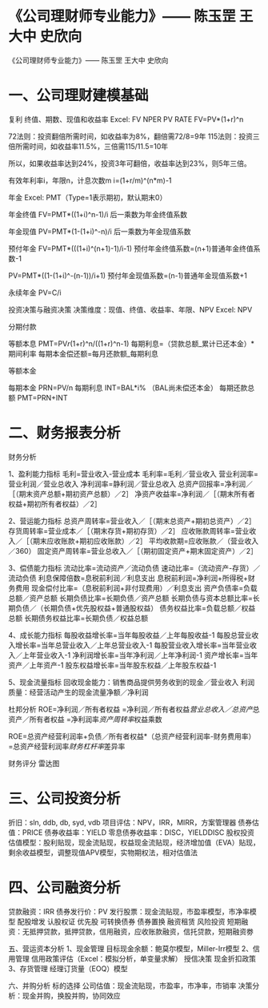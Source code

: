 《公司理财师专业能力》—— 陈玉罡 王大中 史欣向
===
《公司理财师专业能力》—— 陈玉罡 王大中 史欣向

# 一、公司理财建模基础

复利
终值、期数、现值和收益率
Excel: FV NPER PV RATE
FV=PV*(1+r)^n

72法则：投资翻倍所需时间，如收益率为8%，翻倍需72/8=9年
115法则：投资三倍所需时间，如收益率11.5%，三倍需115/11.5=10年

所以，如果收益率达到24%，投资3年可翻倍，收益率达到23%，则5年三倍。

有效年利率i，年限n，计息次数m
i=(1+r/m)^(n*m)-1

年金
Excel: PMT（Type=1表示期初，默认期末0）

年金终值 FV=PMT*((1+i)^n-1)/i
后一乘数为年金终值系数

年金现值 PV=PMT*(1-(1+i)^-n)/i
后一乘数为年金现值系数

预付年金
FV=PMT*(((1+i)^(n+1)-1)/i-1)
预付年金终值系数=(n+1)普通年金终值系数-1

PV=PMT*((1-(1+i)^-(n-1))/i+1)
预付年金现值系数=(n-1)普通年金现值系数+1

永续年金 PV=C/i

投资决策与融资决策
决策维度：现值、终值、收益率、年限、NPV
Excel: NPV

分期付款

等额本息 
PMT=PV*r*(1+r)^n/((1+r)^n-1)
每期利息=（贷款总额_累计已还本金）*期间利率
每期本金偿还额=每月还款额_每期利息

等额本金

每期本金 PRN=PV/n
每期利息 INT=BAL*i% （BAL尚未偿还本金）
每期还款总额 PMT=PRN+INT

# 二、财务报表分析
财务分析

1、盈利能力指标
毛利=营业收入-营业成本
毛利率=毛利／营业收入
营业利润率=营业利润／营业总收入
净利润率=静利润／营业总收入
总资产回报率=净利润／［（期末资产总额+期初资产总额）／2］
净资产收益率=净利润／［（期末所有者权益+期初所有者权益）／2］

2、营运能力指标
总资产周转率=营业收入／［（期末总资产+期初总资产）／2］
存货周转率=营业成本／［（期末存货+期初存货）／2］
应收账款周转率=营业收入／［（期末应收账款+期初应收账款）／2］
平均收款期=应收账款／（营业收入／360）
固定资产周转率=营业总收入／［（期初固定资产+期末固定资产）／2］

3、偿债能力指标
流动比率=流动资产／流动负债
速动比率=（流动资产-存货）／流动负债
利息保障倍数=息税前利润／利息支出
息税前利润=净利润+所得税+财务费用
现金偿付比率=（息税前利润+非付现费用）／利息支出
资产负债率=负载总额／资产总额
长期负债比率=长期负债／资产总额
长期负债与资本总额比率=长期负债／（长期负债+优先股权益+普通股权益）
债务权益比率=负载总额／权益总额
长期债务权益比率=长期负债／权益总额

4、成长能力指标
每股收益增长率=当年每股收益／上年每股收益-1
每股总营业收入增长率=当年总营业收入／上年总营业收入-1
每股营业收入增长率=当年营业收入／上年营业收入-1
净利润增长率=当年净利润／上年净利润-1
资产增长率=当年资产／上年资产-1
股东权益增长率=当年股东权益／上年股东权益-1

5、现金流量指标
回收现金能力：销售商品提供劳务收到的现金／营业收入
利润质量：经营活动产生的现金流量净额／净利润

杜邦分析
ROE=净利润／所有者权益
=净利润／所有者权益*营业总收入／总资产*总资产／所有者权益
=净利润率*资产周转率*权益乘数

ROE=总资产经营利润率+负债／所有者权益*（总资产经营利润率-财务费用率）
=总资产经营利润率*财务杠杆率*差异率

财务评分
雷达图

# 三、公司投资分析
折旧：sln, ddb, db, syd, vdb
项目评估：NPV，IRR，MIRR，方案管理器
债券估值：PRICE
债券收益率：YIELD
零息债券收益率：DISC，YIELDDISC
股权投资估值模型：股利贴现，现金流贴现，权益现金流贴现，经济增加值（EVA）贴现，剩余收益模型，调整现值APV模型，实物期权法，相对估值法

# 四、公司融资分析
贷款融资：IRR
债券发行价：PV
发行股票：现金流贴现，市盈率模型，市净率模型
配股增发
认股权证
优先股
可转换债券
债券置换
融资租赁
风险投资
短期融资：无抵押贷款，抵押贷款，信用融资，应收账款融资，信托贷款，短期融资劵

五、营运资本分析
1、现金管理
目标现金余额：鲍莫尔模型，Miller-Irr模型
2、信用管理
信用政策评估（Excel：模拟分析，单变量求解）
授信决策
现金折扣政策
3、存货管理
经理订货量（EOQ）模型

六、并购分析
标的选择
公司估值：现金流贴现，市盈率，市净率，市销率
决策分析：现金并购，换股并购，协同效应